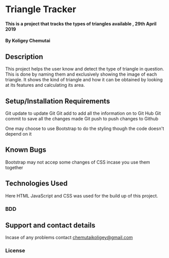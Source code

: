 # Triangle Tracker
#### This is a project that tracks the types of triangles available , 29th April 2019
#### By Koligey Chemutai
## Description
This project helps the user know and detect the type of triangle in question. This is done by naming them and exclusively showing the image of each triangle. It shows the kind of triangle and how it can be obtained by looking at its features and calculating its area.  
## Setup/Installation Requirements
Git update to update Git
Git add to add all the information on to Git Hub
Git commit to save all the changes made
Git push to push changes to Github

One may choose to use Bootstrap to do the styling though the code doesn't depend on it

## Known Bugs
Bootstrap may not accep some changes of CSS incase you use them together

## Technologies Used
Here HTML
JavaScript and
CSS was used for the build up of this project.
### BDD



## Support and contact details
Incase of any problems contact chemutaikoligey@gmail.com
### License
